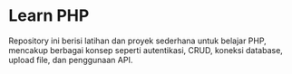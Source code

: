 # Learn PHP

Repository ini berisi latihan dan proyek sederhana untuk belajar PHP, mencakup berbagai konsep seperti autentikasi, CRUD, koneksi database, upload file, dan penggunaan API.
